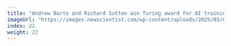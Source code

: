 ```yaml
---
title: "Andrew Barto and Richard Sutton win Turing award for AI training trick"
imageUrl: "https://images.newscientist.com/wp-content/uploads/2025/03/04153425/SEI_242477387.jpg?width=788"
index: 22
weight: 22
---
```

